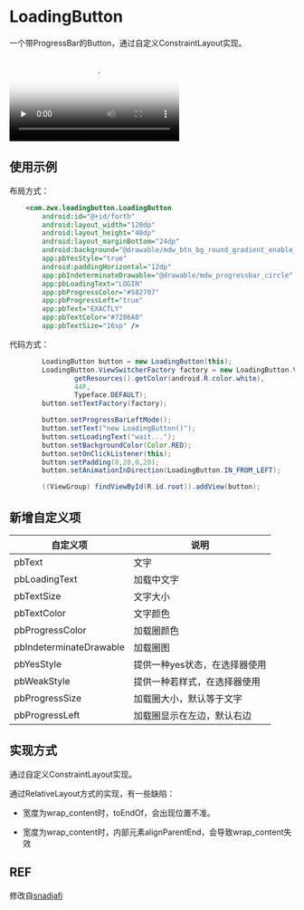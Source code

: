 # LoadingButton 

一个带ProgressBar的Button，通过自定义ConstraintLayout实现。

<video id="video" controls="" preload="none" poster="https://github.com/laxian/LoadingButton/blob/master/images/img-cover.png">
      <source id="mp4" src="https://github.com/laxian/LoadingButton/blob/master/images/video.mp4" type="video/mp4">
</video>

## 使用示例

布局方式：

```xml
    <com.zwx.loadingbutton.LoadingButton
        android:id="@+id/forth"
        android:layout_width="120dp"
        android:layout_height="40dp"
        android:layout_marginBottom="24dp"
        android:background="@drawable/mdw_btn_bg_round_gradient_enable_big"
        app:pbYesStyle="true"
        android:paddingHorizontal="12dp"
        app:pbIndeterminateDrawable="@drawable/mdw_progressbar_circle"
        app:pbLoadingText="LOGIN"
        app:pbProgressColor="#582707"
        app:pbProgressLeft="true"
        app:pbText="EXACTLY"
        app:pbTextColor="#7286A0"
        app:pbTextSize="16sp" />
```

代码方式：

```Java
        LoadingButton button = new LoadingButton(this);
        LoadingButton.ViewSwitcherFactory factory = new LoadingButton.ViewSwitcherFactory(this,
                getResources().getColor(android.R.color.white),
                44F,
                Typeface.DEFAULT);
        button.setTextFactory(factory);

        button.setProgressBarLeftMode();
        button.setText("new LoadingButton()");
        button.setLoadingText("wait...");
        button.setBackgroundColor(Color.RED);
        button.setOnClickListener(this);
        button.setPadding(0,20,0,20);
        button.setAnimationInDirection(LoadingButton.IN_FROM_LEFT);

        ((ViewGroup) findViewById(R.id.root)).addView(button);
```

## 新增自定义项

| 自定义项                | 说明                          |
| ----------------------- | ----------------------------- |
| pbText                  | 文字                          |
| pbLoadingText           | 加载中文字                    |
| pbTextSize              | 文字大小                      |
| pbTextColor             | 文字颜色                      |
| pbProgressColor         | 加载圈颜色                    |
| pbIndeterminateDrawable | 加载圈图                      |
| pbYesStyle              | 提供一种yes状态，在选择器使用 |
| pbWeakStyle             | 提供一种若样式，在选择器使用  |
| pbProgressSize          | 加载圈大小，默认等于文字      |
| pbProgressLeft          | 加载圈显示在左边，默认右边    |

## 实现方式

通过自定义ConstraintLayout实现。

通过RelativeLayout方式的实现，有一些缺陷：

- 宽度为wrap_content时，toEndOf，会出现位置不准。

- 宽度为wrap_content时，内部元素alignParentEnd，会导致wrap_content失效

## REF

修改自[snadjafi](https://github.com/snadjafi/LoadingButton)
